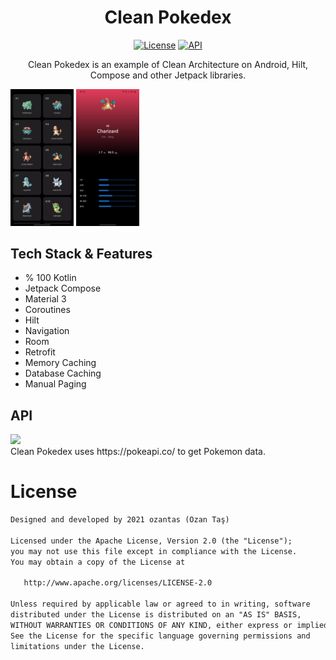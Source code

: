 <h1 align="center">Clean Pokedex</h1>

<p align="center">
  <a href="https://opensource.org/licenses/Apache-2.0"><img alt="License" src="https://img.shields.io/badge/License-Apache%202.0-blue.svg"/></a>
  <a href="https://android-arsenal.com/api?level=21"><img alt="API" src="https://img.shields.io/badge/API-21%2B-brightgreen.svg?style=flat"/></a>
</p>

<p align="center">  
Clean Pokedex is an example of Clean Architecture on Android, Hilt, Compose and other Jetpack libraries.
</p>

<img src="https://raw.githubusercontent.com/ozantas/CleanPokedex/master/screenshots/list.webp" width="20%"/> <img src="https://raw.githubusercontent.com/ozantas/CleanPokedex/master/screenshots/detail.webp" width="20%"/>

## Tech Stack & Features
- % 100 Kotlin
- Jetpack Compose
- Material 3
- Coroutines
- Hilt
- Navigation
- Room
- Retrofit
- Memory Caching
- Database Caching
- Manual Paging

## API

<img src="https://pokeapi.co/static/pokeapi_256.888baca4.png" width="20%"/>
<br>
Clean Pokedex uses https://pokeapi.co/ to get Pokemon data.

# License
```xml
Designed and developed by 2021 ozantas (Ozan Taş)

Licensed under the Apache License, Version 2.0 (the "License");
you may not use this file except in compliance with the License.
You may obtain a copy of the License at

   http://www.apache.org/licenses/LICENSE-2.0

Unless required by applicable law or agreed to in writing, software
distributed under the License is distributed on an "AS IS" BASIS,
WITHOUT WARRANTIES OR CONDITIONS OF ANY KIND, either express or implied.
See the License for the specific language governing permissions and
limitations under the License.
```

